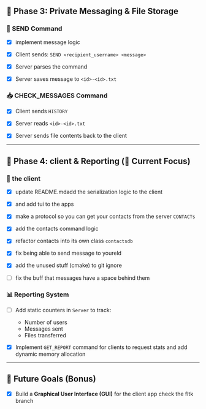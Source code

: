 

## 💬 Phase 3: Private Messaging & File Storage
### 📩 SEND Command
- [x] implement message logic
- [x] Client sends: `SEND <recipient_username> <message>`
- [x] Server parses the command
- [x] Server saves message to `<id>-<id>.txt`


### 📥 CHECK_MESSAGES Command
- [x] Client sends `HISTORY`
- [x] Server reads `<id>-<id>.txt`
- [x] Server sends file contents back to the client


---


## 📁 Phase 4: client & Reporting (🔨 Current Focus)


### 🎨 the client
- [x] update README.mdadd the serialization logic to the client
- [x] and add tui to the apps
- [x] make a protocol so you can get your contacts from the server `CONTACTs`
- [x] add the contacts command logic
- [x] refactor contacts into its own class `contactsdb`
- [x] fix being able to send message to youreld
- [x] add the unused stuff (cmake) to git ignore
- [ ] fix the buff that messages have a space behind them


### 📊 Reporting System
- [ ] Add static counters in `Server` to track:
  - Number of users
  - Messages sent
  - Files transferred
- [x] Implement `GET_REPORT` command for clients to request stats and add dynamic memory allocation


---


## 🎨 Future Goals (Bonus)


- [x] Build a **Graphical User Interface (GUI)** for the client app check the fltk branch



